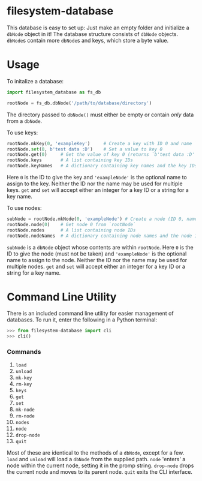 # filesystem-database
This database is easy to set up: Just make an empty folder and initialize a `dbNode` object in it! The database structure consists of `dbNode` objects. `dbNode`s contain more `dbNode`s and keys, which store a byte value.

# Usage
To initalize a database:
```python
import filesystem_database as fs_db

rootNode = fs_db.dbNode('/path/to/database/directory')
```
The directory passed to `dbNode()` must either be empty or contain *only* data from a `dbNode`.

To use keys:
```python
rootNode.mkKey(0, 'exampleKey')     # Create a key with ID 0 and name `exampleKey`
rootNode.set(0, b'test data :D')    # Set a value to key 0
rootNode.get(0)     # Get the value of key 0 (returns `b'test data :D'` in this case)
rootNode.keys       # A list containing key IDs
rootNode.keyNames   # A dictionary containing key names and the key IDs they correspond to
```
Here `0` is the ID to give the key and `'exampleNode'` is the optional name to assign to the key. Neither the ID nor the name may be used for multiple keys. `get` and `set` will accept either an integer for a key ID or a string for a key name.

To use nodes:
```python
subNode = rootNode.mkNode(0, 'exampleNode') # Create a node (ID 0, name 'exampleNode') under `rootNode`
rootNode.node(0)    # Get node 0 from `rootNode`
rootNode.nodes      # A list containing node IDs
rootNode.nodeNames  # A dictionary containing node names and the node IDs they correspond to

```
`subNode` is a `dbNode` object whose contents are within `rootNode`. Here `0` is the ID to give the node (must not be taken) and `'exampleNode'` is the optional name to assign to the node. Neither the ID nor the name may be used for multiple nodes. `get` and `set` will accept either an integer for a key ID or a string for a key name.

# Command Line Utility
There is an included command line utility for easier management of databases. To run it, enter the following in a Python terminal:
```python
>>> from filesystem-database import cli
>>> cli()
```

### Commands
1. `load`
2. `unload`
3. `mk-key`
4. `rm-key`
5. `keys`
6. `get`
7. `set`
8. `mk-node`
9. `rm-node`
10. `nodes`
11. `node`
12. `drop-node`
13. `quit`

Most of these are identical to the methods of a `dbNode`, except for a few. `load` and `unload` will load a `dbNode` from the supplied path. `node` 'enters' a node within the current node, setting it in the promp string. `drop-node` drops the current node and moves to its parent node. `quit` exits the CLI interface.
